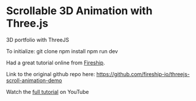 # Scrollable 3D Animation with Three.js
3D portfolio with ThreeJS

To initialize:
  git clone <this-repo>
  npm install
  npm run dev
  
  Had a great tutorial online from <a href="https://github.com/fireship-io">Fireship</a>. 
  
  Link to the original github repo here:
  https://github.com/fireship-io/threejs-scroll-animation-demo
  

  Watch the <a href="https://www.youtube.com/watch?v=Q7AOvWpIVHU">full tutorial</a> on YouTube
